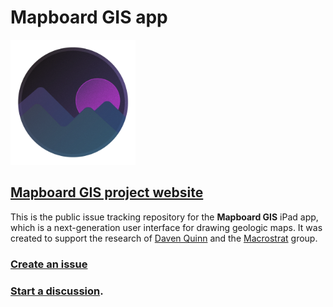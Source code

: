 # Mapboard GIS app

<img alt="Mapboard GIS logo" src="public/img/mapboard-icon.png" width="200" height="200" />

## [Mapboard GIS project website](https://mapboard-gis.app)

This is the public issue tracking repository for the **Mapboard GIS** iPad app,
which is a next-generation user interface for drawing geologic maps.
It was created to support the research of [Daven Quinn](https://davenquinn.com)
and the [Macrostrat](https://macrostrat.org) group.

### [Create an issue](https://github.com/davenquinn/Mapboard-GIS/issues)

### [Start a discussion](https://github.com/davenquinn/Mapboard-GIS/discussions).
